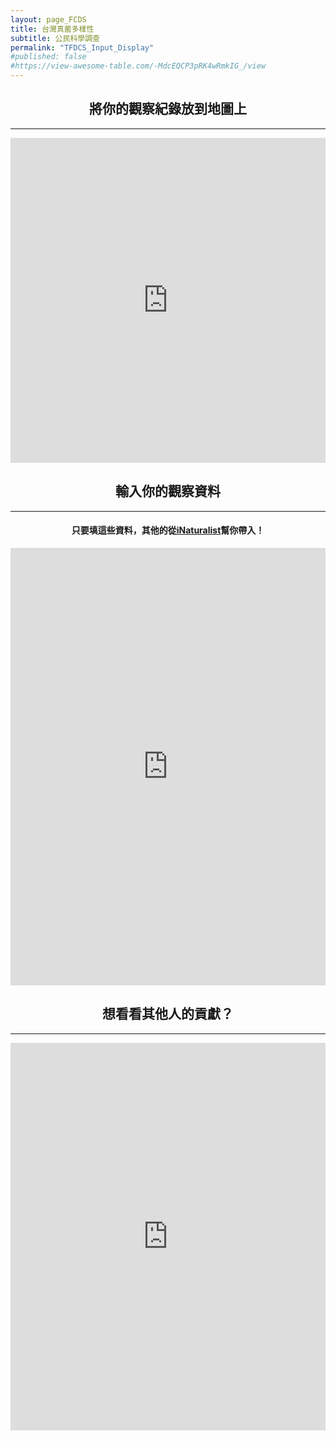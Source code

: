 ```yaml
---
layout: page_FCDS
title: 台灣真菌多樣性
subtitle: 公民科學調查
permalink: "TFDCS_Input_Display"
#published: false
#https://view-awesome-table.com/-MdcEQCP3pRK4wRmkIG_/view
---
```

<h2 style="text-align: center;">將你的觀察紀錄放到地圖上</h2>
<hr>  
<iframe referrerpolicy="no-referrer-when-downgrade" 
        frameborder="0"
        height="520" 
        width="100%"
        src="https://script.google.com/macros/s/AKfycbzeWeMlggPS2s7ZJmFrpFi4jN7LjWtf8KJihMAxcRGluMmVTJTgc-qES-xafG2CD0S1yg/exec">    
</iframe>


<h2 style="text-align: center;">輸入你的觀察資料</h2>
<hr>     
<h4 style="text-align: center;">只要填這些資料，其他的從<a href="https://www.inaturalist.org/">iNaturalist</a>幫你帶入！</h4>
<iframe frameborder="0"
        height="700"
        width="100%"
        scrolling="no"
        style="overflow:hidden"
        src="https://script.google.com/macros/s/AKfycbxrem0QHHp7L8K1U7TwvmzJsE7azuQ_QxwQLLoC4lISWBrGuOBHcLZZF7PDugLhe7lUkA/exec">
</iframe>

<h2 style="text-align: center;">想看看其他人的貢獻？</h2>
<hr>
<iframe referrerpolicy="no-referrer-when-downgrade" 
        frameborder="0"
        height="620" 
        width="100%" 
        src="https://view-awesome-table.com/-MdcIcYQ-6J01f22E6UG/view">
</iframe>
